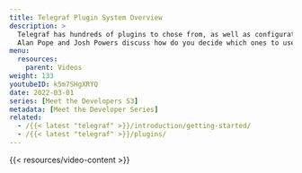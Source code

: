 ```yaml
---
title: Telegraf Plugin System Overview
description: >
  Telegraf has hundreds of plugins to chose from, as well as configuration options.
  Alan Pope and Josh Powers discuss how do you decide which ones to use?      
menu:
  resources:
    parent: Videos
weight: 133
youtubeID: k5m7SHgXRYQ
date: 2022-03-01
series: [Meet the Developers S3]
metadata: [Meet the Developer Series]
related: 
  - /{{< latest "telegraf" >}}/introduction/getting-started/
  - /{{< latest "telegraf" >}}/plugins/
---
```


{{< resources/video-content >}}




